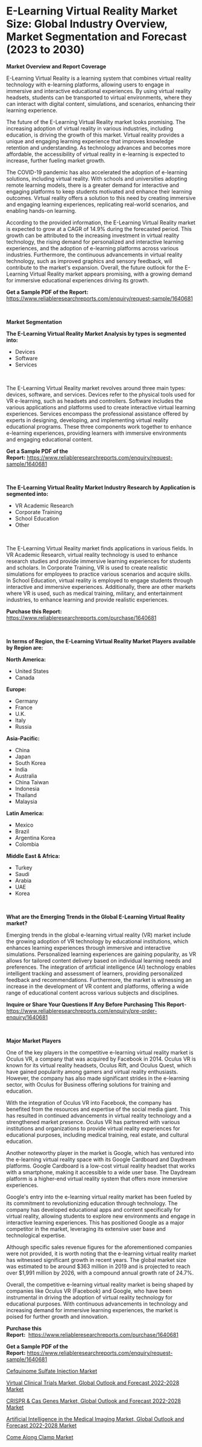 <p><h1>E-Learning Virtual Reality Market Size: Global Industry Overview, Market Segmentation and Forecast (2023 to 2030)</h1></p><p><strong>Market Overview and Report Coverage</strong></p>
<p><p>E-Learning Virtual Reality is a learning system that combines virtual reality technology with e-learning platforms, allowing users to engage in immersive and interactive educational experiences. By using virtual reality headsets, students can be transported to virtual environments, where they can interact with digital content, simulations, and scenarios, enhancing their learning experience.</p><p>The future of the E-Learning Virtual Reality market looks promising. The increasing adoption of virtual reality in various industries, including education, is driving the growth of this market. Virtual reality provides a unique and engaging learning experience that improves knowledge retention and understanding. As technology advances and becomes more affordable, the accessibility of virtual reality in e-learning is expected to increase, further fueling market growth.</p><p>The COVID-19 pandemic has also accelerated the adoption of e-learning solutions, including virtual reality. With schools and universities adopting remote learning models, there is a greater demand for interactive and engaging platforms to keep students motivated and enhance their learning outcomes. Virtual reality offers a solution to this need by creating immersive and engaging learning experiences, replicating real-world scenarios, and enabling hands-on learning.</p><p>According to the provided information, the E-Learning Virtual Reality market is expected to grow at a CAGR of 14.9% during the forecasted period. This growth can be attributed to the increasing investment in virtual reality technology, the rising demand for personalized and interactive learning experiences, and the adoption of e-learning platforms across various industries. Furthermore, the continuous advancements in virtual reality technology, such as improved graphics and sensory feedback, will contribute to the market's expansion. Overall, the future outlook for the E-Learning Virtual Reality market appears promising, with a growing demand for immersive educational experiences driving its growth.</p></p>
<p><strong>Get a Sample PDF of the Report:</strong> <a href="https://www.reliableresearchreports.com/enquiry/request-sample/1640681">https://www.reliableresearchreports.com/enquiry/request-sample/1640681</a></p>
<p>&nbsp;</p>
<p><strong>Market Segmentation</strong></p>
<p><strong>The E-Learning Virtual Reality Market Analysis by types is segmented into:</strong></p>
<p><ul><li>Devices</li><li>Software</li><li>Services</li></ul></p>
<p>&nbsp;</p>
<p><p>The E-Learning Virtual Reality market revolves around three main types: devices, software, and services. Devices refer to the physical tools used for VR e-learning, such as headsets and controllers. Software includes the various applications and platforms used to create interactive virtual learning experiences. Services encompass the professional assistance offered by experts in designing, developing, and implementing virtual reality educational programs. These three components work together to enhance e-learning experiences, providing learners with immersive environments and engaging educational content.</p></p>
<p><strong>Get a Sample PDF of the Report:</strong>&nbsp;<a href="https://www.reliableresearchreports.com/enquiry/request-sample/1640681">https://www.reliableresearchreports.com/enquiry/request-sample/1640681</a></p>
<p>&nbsp;</p>
<p><strong>The E-Learning Virtual Reality Market Industry Research by Application is segmented into:</strong></p>
<p><ul><li>VR Academic Research</li><li>Corporate Training</li><li>School Education</li><li>Other</li></ul></p>
<p>&nbsp;</p>
<p><p>The E-Learning Virtual Reality market finds applications in various fields. In VR Academic Research, virtual reality technology is used to enhance research studies and provide immersive learning experiences for students and scholars. In Corporate Training, VR is used to create realistic simulations for employees to practice various scenarios and acquire skills. In School Education, virtual reality is employed to engage students through interactive and immersive experiences. Additionally, there are other markets where VR is used, such as medical training, military, and entertainment industries, to enhance learning and provide realistic experiences.</p></p>
<p><strong>Purchase this Report:</strong>&nbsp; <a href="https://www.reliableresearchreports.com/purchase/1640681">https://www.reliableresearchreports.com/purchase/1640681</a></p>
<p>&nbsp;</p>
<p><strong>In terms of Region, the E-Learning Virtual Reality Market Players available by Region are:</strong></p>
<p>
    <p> <strong> North America: </strong>
        <ul>
            <li>United States</li>
            <li>Canada</li>
        </ul>
        </p> 
    <p> <strong> Europe: </strong>
        <ul>
            <li>Germany</li>
            <li>France</li>
            <li>U.K.</li>
            <li>Italy</li>
            <li>Russia</li>
        </ul>
        </p> 
    <p> <strong> Asia-Pacific: </strong>
        <ul>
            <li>China</li>
            <li>Japan</li>
            <li>South Korea</li>
            <li>India</li>
            <li>Australia</li>
            <li>China Taiwan</li>
            <li>Indonesia</li>
            <li>Thailand</li>
            <li>Malaysia</li>
        </ul>
        </p> 
    <p> <strong> Latin America: </strong>
        <ul>
            <li>Mexico</li>
            <li>Brazil</li>
            <li>Argentina Korea</li>
            <li>Colombia</li>
        </ul>
        </p> 
    <p> <strong> Middle East & Africa: </strong>
        <ul>
            <li>Turkey</li>
            <li>Saudi</li>
            <li>Arabia</li>
            <li>UAE</li>
            <li>Korea</li>
        </ul>
    </p>
    </p>
<p>&nbsp;</p>
<p><strong>What are the Emerging Trends in the Global E-Learning Virtual Reality market?</strong></p>
<p><p>Emerging trends in the global e-learning virtual reality (VR) market include the growing adoption of VR technology by educational institutions, which enhances learning experiences through immersive and interactive simulations. Personalized learning experiences are gaining popularity, as VR allows for tailored content delivery based on individual learning needs and preferences. The integration of artificial intelligence (AI) technology enables intelligent tracking and assessment of learners, providing personalized feedback and recommendations. Furthermore, the market is witnessing an increase in the development of VR content and platforms, offering a wide range of educational content across various subjects and disciplines.</p></p>
<p><strong>Inquire or Share Your Questions If Any Before Purchasing This Report</strong>- <a href="https://www.reliableresearchreports.com/enquiry/pre-order-enquiry/1640681">https://www.reliableresearchreports.com/enquiry/pre-order-enquiry/1640681</a></p>
<p>&nbsp;</p>
<p><strong>Major Market Players</strong></p>
<p><p>One of the key players in the competitive e-learning virtual reality market is Oculus VR, a company that was acquired by Facebook in 2014. Oculus VR is known for its virtual reality headsets, Oculus Rift, and Oculus Quest, which have gained popularity among gamers and virtual reality enthusiasts. However, the company has also made significant strides in the e-learning sector, with Oculus for Business offering solutions for training and education.</p><p>With the integration of Oculus VR into Facebook, the company has benefited from the resources and expertise of the social media giant. This has resulted in continued advancements in virtual reality technology and a strengthened market presence. Oculus VR has partnered with various institutions and organizations to provide virtual reality experiences for educational purposes, including medical training, real estate, and cultural education.</p><p>Another noteworthy player in the market is Google, which has ventured into the e-learning virtual reality space with its Google Cardboard and Daydream platforms. Google Cardboard is a low-cost virtual reality headset that works with a smartphone, making it accessible to a wide user base. The Daydream platform is a higher-end virtual reality system that offers more immersive experiences.</p><p>Google's entry into the e-learning virtual reality market has been fueled by its commitment to revolutionizing education through technology. The company has developed educational apps and content specifically for virtual reality, allowing students to explore new environments and engage in interactive learning experiences. This has positioned Google as a major competitor in the market, leveraging its extensive user base and technological expertise.</p><p>Although specific sales revenue figures for the aforementioned companies were not provided, it is worth noting that the e-learning virtual reality market has witnessed significant growth in recent years. The global market size was estimated to be around $363 million in 2019 and is projected to reach over $1,991 million by 2026, with a compound annual growth rate of 24.7%.</p><p>Overall, the competitive e-learning virtual reality market is being shaped by companies like Oculus VR (Facebook) and Google, who have been instrumental in driving the adoption of virtual reality technology for educational purposes. With continuous advancements in technology and increasing demand for immersive learning experiences, the market is poised for further growth and innovation.</p></p>
<p><strong>Purchase this Report:</strong>&nbsp;&nbsp;<a href="https://www.reliableresearchreports.com/purchase/1640681">https://www.reliableresearchreports.com/purchase/1640681</a></p>
<p></p>
<p><strong>Get a Sample PDF of the Report:</strong>&nbsp;<a href="https://www.reliableresearchreports.com/enquiry/request-sample/1640681">https://www.reliableresearchreports.com/enquiry/request-sample/1640681</a></p>
<p><p><a href="https://medium.com/@damionrunte/cefquinome-sulfate-injection-market-insights-into-market-cagr-market-trends-and-growth-ffdbe62d5757">Cefquinome Sulfate Injection Market</a></p><p><a href="https://www.linkedin.com/pulse/virtual-clinical-trials-market-global-outlook-forecast-2022-2028/">Virtual Clinical Trials Market, Global Outlook and Forecast 2022-2028 Market</a></p><p><a href="https://www.linkedin.com/pulse/crispr-amp-cas-genes-market-global-outlook-forecast-2022-2028/">CRISPR & Cas Genes Market, Global Outlook and Forecast 2022-2028 Market</a></p><p><a href="https://www.linkedin.com/pulse/artificial-intelligence-medical-imaging-market-global/">Artificial Intelligence in the Medical Imaging Market, Global Outlook and Forecast 2022-2028 Market</a></p><p><a href="https://medium.com/@truly.fight.must/come-along-clamp-market-size-growth-forecast-2023-2030-656d227fa8b7">Come Along Clamp Market</a></p></p>